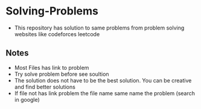# Solving-Problems
 - This repository has solution to same problems from problem solving websites like codeforces leetcode

## **Notes**
- Most Files has link to problem
- Try solve problem before see soultion
- The solution does not have to be the best solution. You can be creative and find better solutions
- If file not has link problem the file name same name the problem (search in google)
